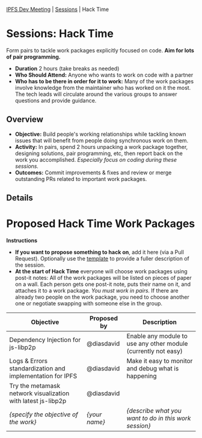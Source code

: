 [IPFS Dev Meeting](../../README.md) | [Sessions](../README.md) | Hack Time

# Sessions: Hack Time

Form pairs to tackle work packages explicitly focused on code. **Aim for lots of pair programming.**

- **Duration** 2 hours (take breaks as needed)
- **Who Should Attend:** Anyone who wants to work on code with a partner  
- **Who has to be there in order for it to work:** Many of the work packages involve knowledge from the maintainer who has worked on it the most. The tech leads will circulate around the various groups to answer questions and provide guidance.

## Overview

- **Objective:** Build people's working relationships while tackling known issues that will benefit from people doing synchronous work on them.  
- **Activity:** In pairs, spend 2 hours unpacking a work package together, designing solutions, pair programming, etc, then report back on the work you accomplished. _Especially focus on coding during these sessions._
- **Outcomes:** Commit improvements & fixes and review or merge outstanding PRs related to important work packages.

## Details


# Proposed Hack Time Work Packages

**Instructions**
- **If you want to propose something to hack on**, add it here (via a Pull Request). Optionally use the [template](../_template.md) to provide a fuller description of the session.
- **At the start of Hack Time** everyone will choose work packages using post-it notes: All of the work packages will be listed on pieces of paper on a wall. Each person gets one post-it note, puts their name on it, and attaches it to a work package. _You must work in pairs._ If there are already two people on the work package, you need to choose another one or negotiate swapping with someone else in the group.

| Objective | Proposed by | Description |
|---|---|---|
| Dependency Injection for js-libp2p |	@diasdavid | Enable any module to use any other module (currently not easy) |
| Logs & Errors standardization and implementation for IPFS	| @diasdavid	| Make it easy to monitor and debug what is happening |
| Try the metamask network visualization with latest js-libp2p	| @diasdavid	| |
| _{specify the objective of the work}_ | _{your name}_ | _{describe what you want to do in this work session}_
